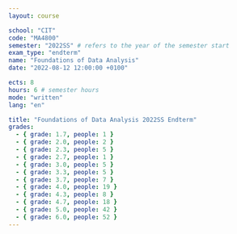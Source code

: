 ```yaml
---
layout: course

school: "CIT"
code: "MA4800"
semester: "2022SS" # refers to the year of the semester start
exam_type: "endterm"
name: "Foundations of Data Analysis"
date: "2022-08-12 12:00:00 +0100"

ects: 8
hours: 6 # semester hours
mode: "written"
lang: "en"

title: "Foundations of Data Analysis 2022SS Endterm"
grades:
  - { grade: 1.7, people: 1 }
  - { grade: 2.0, people: 2 }
  - { grade: 2.3, people: 5 }
  - { grade: 2.7, people: 1 }
  - { grade: 3.0, people: 5 }
  - { grade: 3.3, people: 5 }
  - { grade: 3.7, people: 7 }
  - { grade: 4.0, people: 19 }
  - { grade: 4.3, people: 8 }
  - { grade: 4.7, people: 18 }
  - { grade: 5.0, people: 42 }
  - { grade: 6.0, people: 52 }
---
```



